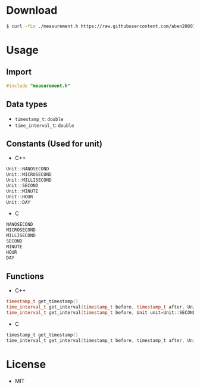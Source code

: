 # Download

```bash
$ curl -fLo ./measurement.h https://raw.githubusercontent.com/aben20807/measurement.h/master/measurement.h
```

# Usage

## Import

```c
#include "measurement.h"
```

## Data types

+ `timestamp_t`: `double`
+ `time_interval_t`: `double`

## Constants (Used for unit)

+ C++

```cpp
Unit::NANOSECOND
Unit::MICROSECOND
Unit::MILLISECOND
Unit::SECOND
Unit::MINUTE
Unit::HOUR
Unit::DAY
```

+ C

```c
NANOSECOND
MICROSECOND
MILLISECOND
SECOND
MINUTE
HOUR
DAY
```

## Functions

+ C++

```cpp
timestamp_t get_timestamp()
time_interval_t get_interval(timestamp_t before, timestamp_t after, Unit unit=Unit::SECOND)
time_interval_t get_interval(timestamp_t before, Unit unit=Unit::SECOND)
```

+ C

```c
timestamp_t get_timestamp()
time_interval_t get_interval(timestamp_t before, timestamp_t after, Unit unit)
```

# License

+ MIT
